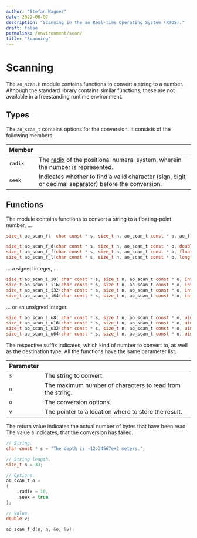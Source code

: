 ```yaml
---
author: "Stefan Wagner"
date: 2022-08-07
description: "Scanning in the ao Real-Time Operating System (RTOS)."
draft: false
permalink: /environment/scan/
title: "Scanning"
---
```


# Scanning

The `ao_scan.h` module contains functions to convert a string to a number. Although the standard library contains similar functions, these are not available in a freestanding runtime environment.

## Types

The `ao_scan_t` contains options for the conversion. It consists of the following members.

| Member | |
|--------|-|
| `radix` | The [radix](https://en.wikipedia.org/wiki/Radix) of the positional numeral system, wherein the number is represented. |
| `seek` | Indicates whether to find a valid character (sign, digit, or decimal separator) before the conversion. |

## Functions

The module contains functions to convert a string to a floating-point number, ... 

```c
size_t ao_scan_f(  char const * s, size_t n, ao_scan_t const * o, ao_float_t  * v);
```

```c
size_t ao_scan_f_d(char const * s, size_t n, ao_scan_t const * o, double      * v);
size_t ao_scan_f_f(char const * s, size_t n, ao_scan_t const * o, float       * v);
size_t ao_scan_f_l(char const * s, size_t n, ao_scan_t const * o, long double * v);
```

... a signed integer, ... 

```c
size_t ao_scan_i_i8( char const * s, size_t n, ao_scan_t const * o, int8_t  * v);
size_t ao_scan_i_i16(char const * s, size_t n, ao_scan_t const * o, int16_t * v);
size_t ao_scan_i_i32(char const * s, size_t n, ao_scan_t const * o, int32_t * v);
size_t ao_scan_i_i64(char const * s, size_t n, ao_scan_t const * o, int64_t * v);
```

... or an unsigned integer. 

```c
size_t ao_scan_i_u8( char const * s, size_t n, ao_scan_t const * o, uint8_t  * v);
size_t ao_scan_i_u16(char const * s, size_t n, ao_scan_t const * o, uint16_t * v);
size_t ao_scan_i_u32(char const * s, size_t n, ao_scan_t const * o, uint32_t * v);
size_t ao_scan_i_u64(char const * s, size_t n, ao_scan_t const * o, uint64_t * v);
```

The respective suffix indicates, which kind of number to convert to, as well as the destination type. All the functions have the same parameter list.

| Parameter | |
|-----------|-|
| `s` | The string to convert. |
| `n` | The maximum number of characters to read from the string. |
| `o` | The conversion options. |
| `v` | The pointer to a location where to store the result. |

The return value indicates the actual number of bytes that have been read. The value `0` indicates, that the conversion has failed.

```c
// String.
char const * s = "The depth is -12.34567e+2 meters.";

// String length.
size_t n = 33;

// Options.
ao_scan_t o =
{
    .radix = 10,
    .seek = true
};

// Value.
double v;
```

```c
ao_scan_f_d(s, n, &o, &v);
```
